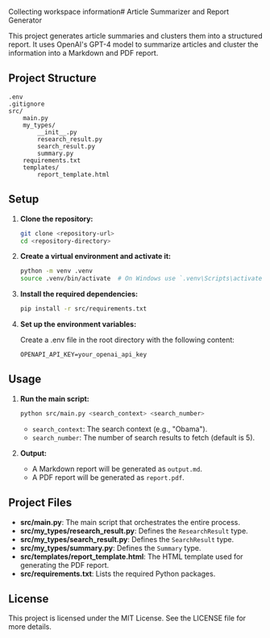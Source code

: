 Collecting workspace information# Article Summarizer and Report Generator

This project generates article summaries and clusters them into a structured report. It uses OpenAI's GPT-4 model to summarize articles and cluster the information into a Markdown and PDF report.

## Project Structure

```
.env
.gitignore
src/
    main.py
    my_types/
        __init__.py
        research_result.py
        search_result.py
        summary.py
    requirements.txt
    templates/
        report_template.html
```

## Setup

1. **Clone the repository:**

    ```sh
    git clone <repository-url>
    cd <repository-directory>
    ```

2. **Create a virtual environment and activate it:**

    ```sh
    python -m venv .venv
    source .venv/bin/activate  # On Windows use `.venv\Scripts\activate`
    ```

3. **Install the required dependencies:**

    ```sh
    pip install -r src/requirements.txt
    ```

4. **Set up the environment variables:**

    Create a .env file in the root directory with the following content:

    ```env
    OPENAPI_API_KEY=your_openai_api_key
    ```

## Usage

1. **Run the main script:**

    ```sh
    python src/main.py <search_context> <search_number>
    ```

    - `search_context`: The search context (e.g., "Obama").
    - `search_number`: The number of search results to fetch (default is 5).

2. **Output:**

    - A Markdown report will be generated as `output.md`.
    - A PDF report will be generated as `report.pdf`.

## Project Files

- **src/main.py**: The main script that orchestrates the entire process.
- **src/my_types/research_result.py**: Defines the `ResearchResult` type.
- **src/my_types/search_result.py**: Defines the `SearchResult` type.
- **src/my_types/summary.py**: Defines the `Summary` type.
- **src/templates/report_template.html**: The HTML template used for generating the PDF report.
- **src/requirements.txt**: Lists the required Python packages.

## License

This project is licensed under the MIT License. See the LICENSE file for more details.

